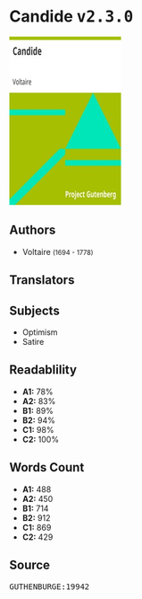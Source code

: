 # Candide <kbd>v2.3.0</kbd>

![](./cover.medium.jpg "")

## Authors


 - Voltaire <small>(1694 - 1778)</small>

## Translators



## Subjects


 - Optimism
 - Satire

## Readablility


 - **A1:** 78%
 - **A2:** 83%
 - **B1:** 89%
 - **B2:** 94%
 - **C1:** 98%
 - **C2:** 100%

## Words Count


 - **A1:** 488
 - **A2:** 450
 - **B1:** 714
 - **B2:** 912
 - **C1:** 869
 - **C2:** 429

## Source


<kbd>GUTHENBURGE:19942</kbd>

